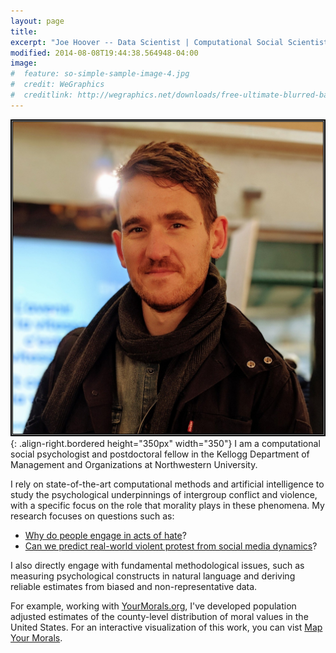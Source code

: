 ```yaml
---
layout: page
title:
excerpt: "Joe Hoover -- Data Scientist | Computational Social Scientist"
modified: 2014-08-08T19:44:38.564948-04:00
image: 
#  feature: so-simple-sample-image-4.jpg
#  credit: WeGraphics
#  creditlink: http://wegraphics.net/downloads/free-ultimate-blurred-background-pack/
---
```


![right-aligned-image](/images/image_with_border.jpg){: .align-right.bordered 
height="350px" width="350"}
I am a computational social psychologist and postdoctoral fellow in the Kellogg Department of Management and Organizations 
at Northwestern University. 

I rely on state-of-the-art computational methods and artificial intelligence to study the psychological underpinnings of intergroup conflict and violence, 
with a specific focus on the role that morality plays in these phenomena. My research focuses on questions such as:

* [Why do people engage in acts of hate](papers/preprint_hoover_bound_in_hatred.pdf)?
* [Can we predict real-world violent protest from social media dynamics](hoover_protest_violence.pdf)?

I also directly engage with fundamental methodological issues, 
such as measuring psychological constructs in natural language and deriving reliable 
estimates from biased and non-representative 
data. 

For example, working with [YourMorals.org](http://yourmorals.org), 
I've developed population adjusted estimates of the county-level distribution of moral values 
in the United States. For an interactive visualization of this work, you can vist 
[Map Your Morals](https://mapyourmorals.usc.edu/#/).